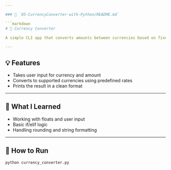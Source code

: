 ```yaml
---

### 📁 `05-CurrencyConverter-with-Python/README.md`

```markdown
# 💱 Currency Converter

A simple CLI app that converts amounts between currencies based on fixed exchange rates.

---
```


## 💡 Features

- Takes user input for currency and amount
- Converts to supported currencies using predefined rates
- Prints the result in a clean format

---

## 🧠 What I Learned

- Working with floats and user input
- Basic if/elif logic
- Handling rounding and string formatting

---

## 🚀 How to Run

```bash
python currency_converter.py
